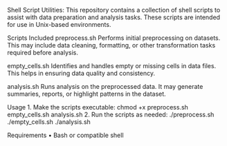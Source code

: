 Shell Script Utilities:
This repository contains a collection of shell scripts to assist with data preparation and analysis tasks. These scripts are intended for use in Unix-based environments.

Scripts Included
preprocess.sh
Performs initial preprocessing on datasets. This may include data cleaning, formatting, or other transformation tasks required before analysis.

empty_cells.sh
Identifies and handles empty or missing cells in data files. This helps in ensuring data quality and consistency.

analysis.sh
Runs analysis on the preprocessed data. It may generate summaries, reports, or highlight patterns in the dataset.

Usage
	1.	Make the scripts executable:
  chmod +x preprocess.sh empty_cells.sh analysis.sh
  2.	Run the scripts as needed:
  ./preprocess.sh
  ./empty_cells.sh
  ./analysis.sh

Requirements
	•	Bash or compatible shell
